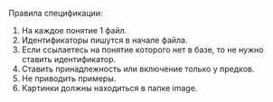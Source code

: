 Правила спецификации:
1. На каждое понятие 1 файл.
2. Идентификаторы пишутся в начале файла.
3. Если ссылаетесь на понятие которого нет в базе, то не нужно ставить идентификатор.
4. Ставить принадлежность или включение только у предков.
5. Не приводить примеры.
6. Картинки должны находиться в папке image.

